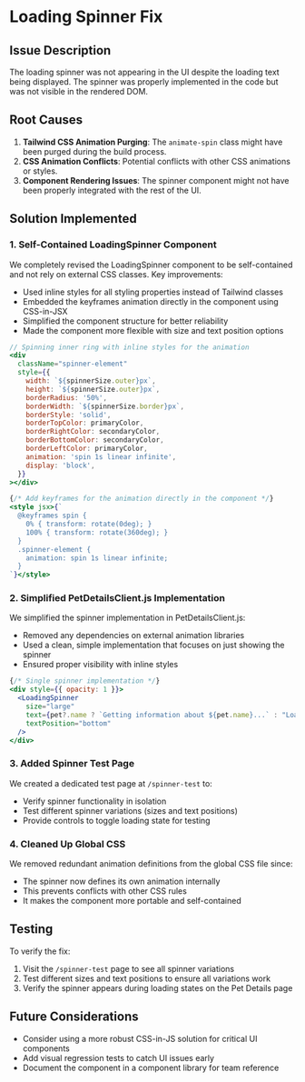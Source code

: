 # Loading Spinner Fix

## Issue Description

The loading spinner was not appearing in the UI despite the loading text being displayed. The spinner was properly implemented in the code but was not visible in the rendered DOM.

## Root Causes

1. **Tailwind CSS Animation Purging**: The `animate-spin` class might have been purged during the build process.
2. **CSS Animation Conflicts**: Potential conflicts with other CSS animations or styles.
3. **Component Rendering Issues**: The spinner component might not have been properly integrated with the rest of the UI.

## Solution Implemented

### 1. Self-Contained LoadingSpinner Component

We completely revised the LoadingSpinner component to be self-contained and not rely on external CSS classes. Key improvements:

- Used inline styles for all styling properties instead of Tailwind classes
- Embedded the keyframes animation directly in the component using CSS-in-JSX
- Simplified the component structure for better reliability
- Made the component more flexible with size and text position options

```jsx
// Spinning inner ring with inline styles for the animation
<div 
  className="spinner-element"
  style={{
    width: `${spinnerSize.outer}px`,
    height: `${spinnerSize.outer}px`,
    borderRadius: '50%',
    borderWidth: `${spinnerSize.border}px`,
    borderStyle: 'solid',
    borderTopColor: primaryColor,
    borderRightColor: secondaryColor,
    borderBottomColor: secondaryColor,
    borderLeftColor: primaryColor,
    animation: 'spin 1s linear infinite',
    display: 'block',
  }}
></div>

{/* Add keyframes for the animation directly in the component */}
<style jsx>{`
  @keyframes spin {
    0% { transform: rotate(0deg); }
    100% { transform: rotate(360deg); }
  }
  .spinner-element {
    animation: spin 1s linear infinite;
  }
`}</style>
```

### 2. Simplified PetDetailsClient.js Implementation

We simplified the spinner implementation in PetDetailsClient.js:

- Removed any dependencies on external animation libraries
- Used a clean, simple implementation that focuses on just showing the spinner
- Ensured proper visibility with inline styles

```jsx
{/* Single spinner implementation */}
<div style={{ opacity: 1 }}>
  <LoadingSpinner 
    size="large" 
    text={pet?.name ? `Getting information about ${pet.name}...` : "Loading pet details..."}
    textPosition="bottom"
  />
</div>
```

### 3. Added Spinner Test Page

We created a dedicated test page at `/spinner-test` to:

- Verify spinner functionality in isolation
- Test different spinner variations (sizes and text positions)
- Provide controls to toggle loading state for testing

### 4. Cleaned Up Global CSS

We removed redundant animation definitions from the global CSS file since:

- The spinner now defines its own animation internally
- This prevents conflicts with other CSS rules
- It makes the component more portable and self-contained

## Testing

To verify the fix:
1. Visit the `/spinner-test` page to see all spinner variations
2. Test different sizes and text positions to ensure all variations work
3. Verify the spinner appears during loading states on the Pet Details page

## Future Considerations

- Consider using a more robust CSS-in-JS solution for critical UI components
- Add visual regression tests to catch UI issues early
- Document the component in a component library for team reference
